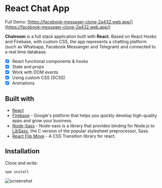 # React Chat App

Full Demo: [https://facebook-messager-clone-2a432.web.app/](https://facebook-messager-clone-2a432.web.app/)

**Chatroom** is a full stack application built with **React.** Based on React Hooks and Firebase, with custom CSS, the app represents a chatting platform (such as Whatsapp, Facebook Messanger and Telegram) and connected to a real time database.

- [x] React functional components & hooks
- [x] State and props
- [x] Work with DOM events
- [x] Using custom CSS (SCSS)
- [x] Animations

## Built with

- [React](https://reactjs.org/)
- [Firebase](https://firebase.google.com/) - Google's platform that helps you quickly develop high-quality apps and grow your business.
- [Node-Sass](https://github.com/sass/node-sass) - Node-sass is a library that provides binding for Node.js to [LibSass](https://github.com/sass/libsass), the C version of the popular stylesheet preprocessor, Sass.
- [React Flip Move](https://github.com/joshwcomeau/react-flip-move) - A CSS Transition library for react.

## Installation

Clone and write:

    npm install

![screenshot](https://pasteboard.co/JiF4JLf.jpg)
